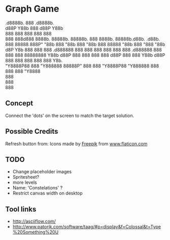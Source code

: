 Graph Game
==========
  .d8888b.                           888            .d8888b.                                  
 d88P  Y88b                          888           d88P  Y88b                                 
 888    888                          888           888    888                                 
 888        888d888 8888b.  88888b.  88888b.       888         8888b.  88888b.d88b.   .d88b.  
 888  88888 888P"      "88b 888 "88b 888 "88b      888  88888     "88b 888 "888 "88b d8P  Y8b 
 888    888 888    .d888888 888  888 888  888      888    888 .d888888 888  888  888 88888888 
 Y88b  d88P 888    888  888 888 d88P 888  888      Y88b  d88P 888  888 888  888  888 Y8b.     
  "Y8888P88 888    "Y888888 88888P"  888  888       "Y8888P88 "Y888888 888  888  888  "Y8888  
                            888                                                               
                            888                                                               
                            888                                                               

Concept
-------

Connect the 'dots' on the screen to match the target solution.

Possible Credits
----------------

Refresh button from: Icons made by <a href="https://www.flaticon.com/authors/freepik" title="Freepik">Freepik</a> from <a href="https://www.flaticon.com/" title="Flaticon"> www.flaticon.com</a>



TODO
----
* Change placeholder images
* Spritesheet?
* more levels
* Name:  'Constelations' ?
* Restrict canvas width on desktop


Tool links
----------
* http://asciiflow.com/
* http://www.patorjk.com/software/taag/#p=display&f=Colossal&t=Type%20Something%20U
